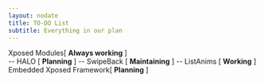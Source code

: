 ```yaml
---
layout: nodate
title: TO-DO List
subtitle: Everything in our plan
---
```

Xposed Modules\[ __Always working__ \]  
-- HALO \[ __Planning__ \]
-- SwipeBack \[ __Maintaining__ \]
-- ListAnims \[ __Working__ \]
Embedded Xposed Framework\[ __Planning__ \]  